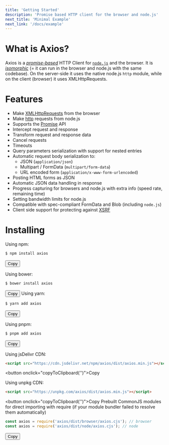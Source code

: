 ```yaml
---
title: 'Getting Started'
description: 'Promise based HTTP client for the browser and node.js'
next_title: 'Minimal Example'
next_link: '/docs/example'
---
```


# What is Axios?
Axios is a *[promise-based](https://javascript.info/promise-basics)* HTTP Client for [`node.js`](https://nodejs.org) and the browser. It is *[isomorphic](https://www.lullabot.com/articles/what-is-an-isomorphic-application)* (= it can run in the browser and node.js with the same codebase). On the server-side it uses the native node.js `http` module, while on the client (browser) it uses XMLHttpRequests.

# Features

- Make [XMLHttpRequests](https://developer.mozilla.org/en-US/docs/Web/API/XMLHttpRequest) from the browser
- Make [http](http://nodejs.org/api/http.html) requests from node.js
- Supports the [Promise](https://developer.mozilla.org/en-US/docs/Web/JavaScript/Reference/Global_Objects/Promise) API
- Intercept request and response
- Transform request and response data
- Cancel requests
- Timeouts
- Query parameters serialization with support for nested entries
- Automatic request body serialization to:
    - JSON (`application/json`)
    - Multipart / FormData (`multipart/form-data`)
    - URL encoded form (`application/x-www-form-urlencoded`)
- Posting HTML forms as JSON    
- Automatic JSON data handling in response   
- Progress capturing for browsers and node.js with extra info (speed rate, remaining time)
- Setting bandwidth limits for node.js
- Compatible with spec-compliant FormData and Blob (including `node.js`)
- Client side support for protecting against [XSRF](http://en.wikipedia.org/wiki/Cross-site_request_forgery)

# Installing

Using npm:

```bash
$ npm install axios
```
<button onclick="copyToClipboard('npm install axios')">Copy</button>

Using bower:

```bash
$ bower install axios
```
<button onclick="copyToClipboard('bower install axios')">Copy</button>
Using yarn:

```bash
$ yarn add axios
```
<button onclick="copyToClipboard('yarn add axios')">Copy</button>

Using pnpm:

```bash
$ pnpm add axios
```
<button onclick="copyToClipboard('pnpm add axios')">Copy</button>

Using jsDelivr CDN:

```html
<script src="https://cdn.jsdelivr.net/npm/axios/dist/axios.min.js"></script>
```
<button onclick="copyToClipboard('<script src="https://cdn.jsdelivr.net/npm/axios/dist/axios.min.js"></script>')">Copy</button>

Using unpkg CDN:

```html
<script src="https://unpkg.com/axios/dist/axios.min.js"></script>
```
<button onclick="copyToClipboard('<script src="https://unpkg.com/axios/dist/axios.min.js"></script>')">Copy</button>
Prebuilt CommonJS modules for direct importing with require (if your module bundler failed to resolve them automatically)

```js
const axios = require('axios/dist/browser/axios.cjs'); // browser
const axios = require('axios/dist/node/axios.cjs'); // node
```
<button onclick="copyToClipboard('const axios = require('axios/dist/browser/axios.cjs');    
const axios = require(\'axios/dist/node/axios.cjs\'); // node')">Copy</button>

<script>
function copyToClipboard(text) {
  navigator.clipboard.writeText(text).then(() => {
    alert('Copied to clipboard!');
  }).catch(err => {
    console.error('Failed to copy: ', err);
  });
}
</script>
